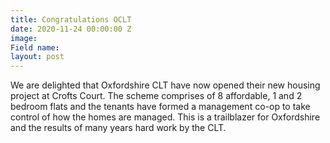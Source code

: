 ```yaml
---
title: Congratulations OCLT
date: 2020-11-24 00:00:00 Z
image: 
Field name: 
layout: post
---
```


We are delighted that Oxfordshire CLT have now opened their new housing project at Crofts Court. The scheme comprises of 8 affordable, 1 and 2 bedroom flats and the tenants have formed a management co-op to take control of how the homes are managed. 
This is a trailblazer for Oxfordshire and the results of many years hard work by the CLT. 